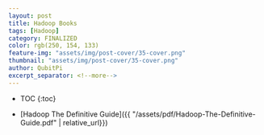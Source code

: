 ```yaml
---
layout: post
title: Hadoop Books
tags: [Hadoop]
category: FINALIZED
color: rgb(250, 154, 133)
feature-img: "assets/img/post-cover/35-cover.png"
thumbnail: "assets/img/post-cover/35-cover.png"
author: QubitPi
excerpt_separator: <!--more-->
---
```


<!--more-->

* TOC
{:toc} 

* [Hadoop The Definitive Guide]({{ "/assets/pdf/Hadoop-The-Definitive-Guide.pdf" | relative_url}})

